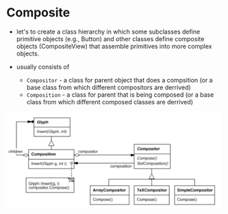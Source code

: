 # Composite

- let's to create a class hierarchy in which some subclasses define primitive objects (e.g., Button) and other classes define composite objects (CompositeView) that assemble primitives into more complex objects.

- usually consists of 
    - `Compositor` - a class for parent object that does a compsition (or a base class from which different compositors are derrived) 
    - `Composition` - a class for parent that is being composed (or a base class from which different composed classes are derrived)

![img](../img/composition_vs_compositor.png)